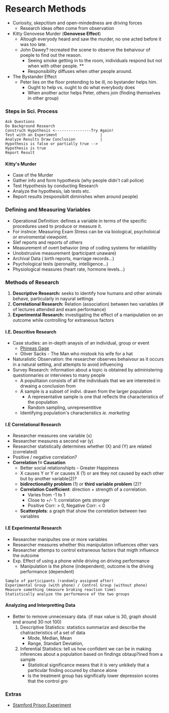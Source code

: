 # Research Methods
- Curiosity, skepcitism and open-mindedness are driving forces
  - Research ideas often come from observation
- Kitty Genovese Murder (**Genovese Effect**)
  - Altough everyody heard and saw the murder, no one acted before it was too late.
  - John Dawey? recreated the scene to observe the behaivour of poeple to find out the reason.
    - Seeing smoke getting in to the room, individuals respond but not when with other people. **
    - Responsibility diffuses when other people around.
- The Bystander Effect
  - Peter lies on the floor pretending to be ill, no bystander helps him. 
    - Ought to help vs. ought to do what everybody does
    - When another actor helps Peter, others join (finding themselves in other group)

### Steps in Sci. Process

```
Ask Questions
Do Background Research
Construch Hypothesis <----------------Try Again!
Test with an Experiment                   |
Analyze Results Draw Conclusion           |
Hypothesis is false or partially true -->
Hypothesis is true 
Report Result
```

#### Kitty's Murder
- Case of the Murder
- Gather info and form hypothesis (why people didn't call police)
- Test Hypothesis by conducting Research
- Analyze the hypothesis, lab tests etc.
- Report results (responsibilt diminishes when around people)

### Defining and Measuring Variables
- Operational Definition: defines a variable in terms of the specific procedures used to produce or measure it.
- For instnce: Measuring Exam Stress can be via biological, psycholoical or enviromental viewpoint.
- Slef reports and reports of others
- Measurement of overt behavior (imp of coding systems for reliablility
- Unobstrusive measurement (participant unaware)
- Archival Data ( birth reports, marriage records...)
- Psychological tests (peronality, intelligence...)
- Physiological measures (heart rate, hormone levels...)

### Methods of Research
1. **Descriptive Research:** seeks to identify how humans and other animals behave, particularly in nayural settings
2. **Correlational Research:** Relation (association) between two variables (# of lectures attended and exam performance)
3. **Experimental Research:** investigating the effect of a manipulation on an outcome while controlling for extraneous factors

#### I.E. Descritive Research
  - Case studies: an in-depth anaysis of an individual, group or event
    - [Phineas Gage](http://www.youtube.com/watch?v=c6kRp41ygrl)
    - Oliver Sacks - The Man who mistook his wife for a hat
  - Naturalistic Observation: the researcher observes behaivour as it occurs in a natural setting, and attempts to avoid influencing
  - Survey Research: information about a topic is obtained by administering questionnaries or interviews to many people
    - A populitaion consists of all the individuals that we are interested in drwaing a conclusion from
    - A sample is a subset of indivi. drawn from the larger population
      - A representative sample is one that reflects the characteristics of the population
      - Random sampling, unrepresentitive
    - Identifying population's characteristics _ie. marketing_
 
#### I.E Correlational Research
  - Researcher measures one variable (x)
  - Researcher measures a second var (y) 
  - Researcher statistically determines whether (X) and (Y) are related (correlated)
  - Positive / negative correlation?
  - **Correlation != Causation**
    - Better social relationshipts - Greater Happiness
    - X causes Y or Y or causes X (1) or are they not caused by each other but by another variable(2)?
    - **bidirectionality problem** (1) or **third variable problem** (2)?
    - **Correlation Coefficient**: direction + strength of a correlation.
      - Varies from -1 to 1
      - Close to +/- 1: correlation gets stronger
      - Positive Corr: > 0, Negative Corr: < 0
    - __Scatterplots__: a graph that show the correlation between two variables

#### I.E Experimental Research 
  - Researcher manipultes one or more variables
  - Researcher measures whether this manipulation influences other vars
  - Researcher attemps to control extraneous factors that migth influence the outcome
  - Exp. Effect of using a phone while driving on driving performance
    - Manipulation is the phone (independent), outcome is the driving performance (dependent)
```
Sample of participants (randomly assigned after)
Experimental Group (with phone) / Control Group (without phone)
Measure something (measure braking reaction time)
Statistically analyze the performance of the two groups
```
#### Analyzing and Interpretting Data 
- Better to remove unnecessary data. (if max value is 30, graph should end around 30 not 100)
  1. Descriptive Statistics: statistics summarize and describe the chatracteristics of a set of data
     - Mode, Median, Mean
     - Range, Standart Deviation, 
  2. Inferential Statistics: tell us how confident we can be in making inferences about a population based on findings obtaup?ined from a sample
      - Statistical significance means that it is very unkikely that a particular finding occured by chance alone
      - Is the treatment group has significally lower depression scores that the control gro

### Extras

- [Stamford Prison Experiment](https://en.wikipedia.org/wiki/Stanford_prison_experiment)
